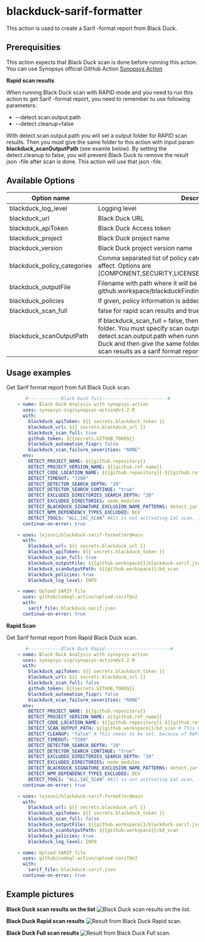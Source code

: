 # blackduck-sarif-formatter
This action is used to create a Sarif -format report from Black Duck.

## Prerequisities
This action expects that Black Duck scan is done before running this action. You can use Synopsys official GitHub Action [Synopsys Action](https://github.com/marketplace/actions/synopsys-action)

**Rapid scan results**

When running Black Duck scan with RAPID mode and you need to run this action to get Sarif -format report, you need to remember tu use following parameters:
* --detect.scan.output.path
* --detect.cleanup=false

With detect.scan.output.path you will set a output folder for RAPID scan results. Then you must give the same folder to this action with input param **blackduck_scanOutputPath** (see examle below). 
By setting the detect.cleanup to false, you will prevent Black Duck to remove the result json -file after scan is done. This action will use that json -file.

## Available Options
| Option name | Description | Default value | Required |
|-------------|-------------|---------------|----------|
| blackduck_log_level | Logging level | DEBUG | false |
| blackduck_url | Black Duck URL| - | true |
| blackduck_apiToken | Black Duck Access token | - | true |
| blackduck_project | Black Duck project name | ${{github.repository}} | false |
| blackduck_version | Black Duck project version name | ${{github.ref_name}} | false |
| blackduck_policy_categories | Comma separated list of policy categories, which violations will affect. Options are [COMPONENT,SECURITY,LICENSE,UNCATEGORIZED,OPERATIONAL] | SECURITY | false |
| blackduck_outputFile | Filename with path where it will be created, example: github.workspace/blackduckFindings.sarif.json | ${{github.workspace}}/blackduckFindings.sarif.json | false
| blackduck_policies | If given, policy information is added | false | false |
| blackduck_scan_full | false for rapid scan results and true for intelligent scan | false | false |
| blackduck_scanOutputPath | If blackduck_scan_full = false, then this is required. Rapid scan output folder. You must specify scan output folder with --detect.scan.output.path when running the Rapid scan with Black Duck and then give the same folder here, if you want to have rapid scan results as a sarif format report.| ${{github.repository}}/bd_scan | false |

## Usage examples
Get Sarif format report from full Black Duck scan.
```yaml
       #------------Black Duck full------------------------#
    - name: Black Duck Analysis with synopsys-action
      uses: synopsys-sig/synopsys-action@v1.2.0
      with:
        blackduck_apiToken: ${{ secrets.blackduck_token }}
        blackduck_url: ${{ secrets.blackduck_url }}
        blackduck_scan_full: true
        github_token: ${{secrets.GITHUB_TOKEN}}
        blackduck_automation_fixpr: false
        blackduck_scan_failure_severities: "NONE"
      env:
        DETECT_PROJECT_NAME: ${{github.repository}}
        DETECT_PROJECT_VERSION_NAME: ${{github.ref_name}}
        DETECT_CODE_LOCATION_NAME: ${{github.repository}}-${{github.ref_name}}
        DETECT_TIMEOUT: "7200"
        DETECT_DETECTOR_SEARCH_DEPTH: "20"
        DETECT_DETECTOR_SEARCH_CONTINUE: "true"
        DETECT_EXCLUDED_DIRECTORIES_SEARCH_DEPTH: "20"
        DETECT_EXCLUDED_DIRECTORIES: node_modules
        DETECT_BLACKDUCK_SIGNATURE_EXCLUSION_NAME_PATTERNS: detect.jar
        DETECT_NPM_DEPENDENCY_TYPES_EXCLUDED: DEV
        DETECT_TOOLS: "ALL,IAC_SCAN" #All is not activating IaC scan, it needs to be activate separately with IAC_SCAN
      continue-on-error: true

    - uses: lejouni/blackduck-sarif-formatter@main
      with:
        blackduck_url: ${{ secrets.blackduck_url }}
        blackduck_apiToken: ${{ secrets.blackduck_token }}
        blackduck_scan_full: true
        blackduck_outputFile: ${{github.workspace}}/blackduck-sarif.json
        blackduck_scanOutputPath: ${{github.workspace}}/bd_scan
        blackduck_policies: true
        blackduck_log_level: INFO

    - name: Upload SARIF file
      uses: github/codeql-action/upload-sarif@v2
      with:
        sarif_file: blackduck-sarif.json
      continue-on-error: true
```

**Rapid Scan**

Get Sarif format report from Rapid Black Duck scan.
```yaml
       #------------Black Duck Rapid------------------------#
    - name: Black Duck Analysis with synopsys-action
      uses: synopsys-sig/synopsys-action@v1.2.0
      with:
        blackduck_apiToken: ${{ secrets.blackduck_token }}
        blackduck_url: ${{ secrets.blackduck_url }}
        blackduck_scan_full: false
        github_token: ${{secrets.GITHUB_TOKEN}}
        blackduck_automation_fixpr: false
        blackduck_scan_failure_severities: "NONE"
      env:
        DETECT_PROJECT_NAME: ${{github.repository}}
        DETECT_PROJECT_VERSION_NAME: ${{github.ref_name}}
        DETECT_CODE_LOCATION_NAME: ${{github.repository}}-${{github.ref_name}}
        DETECT_SCAN_OUTPUT_PATH: ${{github.workspace}}/bd_scan # This needs to be set, because of RAPID scan results
        DETECT_CLEANUP: "false" # This needs to be set, because of RAPID scan results
        DETECT_TIMEOUT: "7200"
        DETECT_DETECTOR_SEARCH_DEPTH: "20"
        DETECT_DETECTOR_SEARCH_CONTINUE: "true"
        DETECT_EXCLUDED_DIRECTORIES_SEARCH_DEPTH: "20"
        DETECT_EXCLUDED_DIRECTORIES: node_modules
        DETECT_BLACKDUCK_SIGNATURE_EXCLUSION_NAME_PATTERNS: detect.jar
        DETECT_NPM_DEPENDENCY_TYPES_EXCLUDED: DEV
        DETECT_TOOLS: "ALL,IAC_SCAN" #All is not activating IaC scan, it needs to be activate separately with IAC_SCAN
      continue-on-error: true

    - uses: lejouni/blackduck-sarif-formatter@main
      with:
        blackduck_url: ${{ secrets.blackduck_url }}
        blackduck_apiToken: ${{ secrets.blackduck_token }}
        blackduck_scan_full: false
        blackduck_outputFile: ${{github.workspace}}/blackduck-sarif.json
        blackduck_scanOutputPath: ${{github.workspace}}/bd_scan
        blackduck_policies: true
        blackduck_log_level: INFO

    - name: Upload SARIF file
      uses: github/codeql-action/upload-sarif@v2
      with:
        sarif_file: blackduck-sarif.json
      continue-on-error: true
```

## Example pictures

**Black Duck scan results on the list**
![Black Duck scan results on the list.](/examples/BD_results_list.GIF)

**Black Duck Rapid scan results**
![Result from Black Duck Rapid scan.](/examples/BD_Rapid_result.GIF)

**Black Duck Full scan results**
![Result from Black Duck Full scan.](/examples/BD_full_result.GIF)